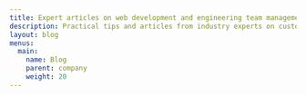 ```yaml
---
title: Expert articles on web development and engineering team management
description: Practical tips and articles from industry experts on custom software and web development. Learn how to effectively manage dev teams and digital projects based on insights backed by over 20 years of experience.
layout: blog
menus:
  main:
    name: Blog
    parent: company
    weight: 20
---
```

